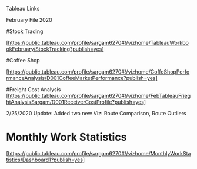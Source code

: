 Tableau Links


February File 2020

#Stock Trading

[https://public.tableau.com/profile/sargam6270#!/vizhome/TableauWorkbookFebruary/StockTracking?publish=yes]

#Coffee Shop

[https://public.tableau.com/profile/sargam6270#!/vizhome/CoffeShopPerformanceAnalysis/D001CoffeeMarketPerformance?publish=yes]

#Freight Cost Analysis
[https://public.tableau.com/profile/sargam6270#!/vizhome/FebTableauFrieghtAnalysisSargam/D001ReceiverCostProfile?publish=yes]


2/25/2020 Update: Added two new Viz: Route Comparison, Route Outliers



# Monthly Work Statistics
[https://public.tableau.com/profile/sargam6270#!/vizhome/MonthlyWorkStatistics/Dashboard1?publish=yes]
